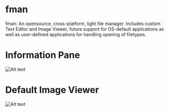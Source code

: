 # fman
fman: An opensource, cross-platform, light file manager. Includes custom Text Editor and Image Viewer, future support for OS-default applications as well as user-defined applications for handling opening of filetypes.

# Information Pane
![Alt text](https://github.com/bfaure/fman/blob/master/resources/screenshots/Screen%20Shot%202017-01-10%20at%204.56.50%20PM.png)

# Default Image Viewer
![Alt text](https://github.com/bfaure/fman/blob/master/resources/screenshots/Screen%20Shot%202017-01-10%20at%204.57.51%20PM.png)
